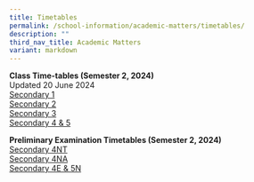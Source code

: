```yaml
---
title: Timetables
permalink: /school-information/academic-matters/timetables/
description: ""
third_nav_title: Academic Matters
variant: markdown
---
```

**Class Time-tables (Semester 2, 2024)** <br>
Updated 20 June 2024 <br>
[Secondary 1](/files/2024_Semester_2_Timetable_Secondary_1.pdf)<br>
[Secondary 2](/files/2024_Semester_2_Timetable_Secondary_2.pdf)<br>
[Secondary 3](/files/2024_Semester_2_Timetable_Secondary_3.pdf)<br>
[Secondary 4 &amp; 5](/files/2024_Semester_2_Timetable_Secondary_4_5.pdf)<br>

**Preliminary Examination Timetables (Semester 2, 2024)**<br>
[Secondary 4NT](/files/Sec_4N_T__Prelim_Timetable.pdf) <br>
[Secondary 4NA](/files/Sec_4N_A__Prelim_Timetable.pdf)<br>
[Secondary 4E &amp; 5N](/files/Sec_4E_5N_Prelim_Timetable.pdf)